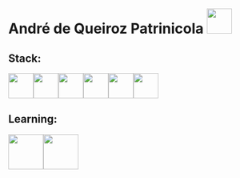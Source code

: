 # André de Queiroz Patrinicola <a href='https://www.linkedin.com/in/andredequeirozpatrinicola/'><img src="https://cdn.jsdelivr.net/gh/devicons/devicon/icons/linkedin/linkedin-original.svg" style="width: 50px"/></a> 
 
## Stack:
 
<div style="display: flex"> 
  <img src="https://cdn.jsdelivr.net/gh/devicons/devicon/icons/python/python-original.svg" style="width: 50px"/>
  <img src="https://cdn.jsdelivr.net/gh/devicons/devicon/icons/django/django-plain.svg" style="width: 50px"/>
  <img src="https://cdn.jsdelivr.net/gh/devicons/devicon/icons/mysql/mysql-original.svg" style="width: 50px"/> <br>
  <img src="https://cdn.jsdelivr.net/gh/devicons/devicon/icons/javascript/javascript-original.svg" style="width: 50px"/>
  <img src="https://cdn.jsdelivr.net/gh/devicons/devicon/icons/nodejs/nodejs-original.svg" style="width: 50px"/>
  <img src="https://cdn.jsdelivr.net/gh/devicons/devicon/icons/react/react-original.svg" style="width: 50px"/>
</div>

## Learning:

<div style="display: flex"> 
  <img src="https://cdn.jsdelivr.net/gh/devicons/devicon/icons/docker/docker-original.svg" style="width: 70px"/>
  <img src="https://cdn.jsdelivr.net/gh/devicons/devicon/icons/amazonwebservices/amazonwebservices-original-wordmark.svg" style="width: 70px"/>
</div>

## 

